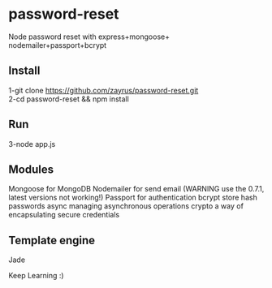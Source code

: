 # password-reset
Node password reset with express+mongoose+ nodemailer+passport+bcrypt

Install 
------------
1-git clone https://github.com/zayrus/password-reset.git <br>
2-cd password-reset && npm install

Run
------------
3-node app.js

Modules
-----------
Mongoose for MongoDB
Nodemailer for send email (WARNING use the 0.7.1, latest versions not working!)
Passport for authentication
bcrypt store hash passwords
async  managing asynchronous operations 
crypto a way of encapsulating secure credentials 

Template engine
-----------
 Jade


Keep Learning :)

